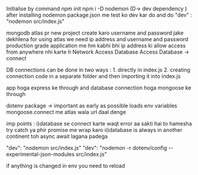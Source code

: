 Initialise by command 
npm init
npm i -D nodemon (D-> dev dependency )
after installing nodemon package.json me test ko dev kar do and do "dev" : "nodemon src/index.js"

mongodb atlas pr new project create karo
username and password  jake dekhlena 
for using atlas we need ip address and username and password
production grade application me hm kabhi bhi ip address ki allow access from anywhere nhi karte h
Network Access
Database Access
Database -> connect

DB connections can be done in two ways : 1. directly in index.js  2. creating connection code in a separate folder and then importing it into index.js

app hoga express ke through and database connection hoga mongoose ke through

dotenv package -> important as early as possible loads env variables
mongoose.connect me atlas wala url daal denge

imp points : 
i)database se connect karte waqt error aa sakti hai to hamesha try catch  ya phir promise me wrap karo
ii)database is always in another continent toh async await lagana padega

"dev": "nodemon src/index.js"
"dev": "nodemon -r dotenv/config --experimental-json-modules src/index.js"

if anything is changed in env you need to reload